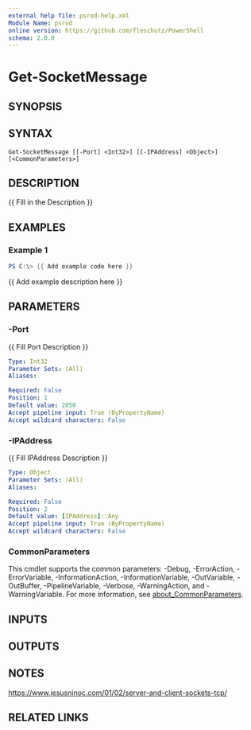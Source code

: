 ```yaml
---
external help file: psrod-help.xml
Module Name: psrod
online version: https://github.com/fleschutz/PowerShell
schema: 2.0.0
---
```


# Get-SocketMessage

## SYNOPSIS

## SYNTAX

```
Get-SocketMessage [[-Port] <Int32>] [[-IPAddress] <Object>] [<CommonParameters>]
```

## DESCRIPTION
{{ Fill in the Description }}

## EXAMPLES

### Example 1
```powershell
PS C:\> {{ Add example code here }}
```

{{ Add example description here }}

## PARAMETERS

### -Port
{{ Fill Port Description }}

```yaml
Type: Int32
Parameter Sets: (All)
Aliases:

Required: False
Position: 1
Default value: 2050
Accept pipeline input: True (ByPropertyName)
Accept wildcard characters: False
```

### -IPAddress
{{ Fill IPAddress Description }}

```yaml
Type: Object
Parameter Sets: (All)
Aliases:

Required: False
Position: 2
Default value: [IPAddress]::Any
Accept pipeline input: True (ByPropertyName)
Accept wildcard characters: False
```

### CommonParameters
This cmdlet supports the common parameters: -Debug, -ErrorAction, -ErrorVariable, -InformationAction, -InformationVariable, -OutVariable, -OutBuffer, -PipelineVariable, -Verbose, -WarningAction, and -WarningVariable. For more information, see [about_CommonParameters](http://go.microsoft.com/fwlink/?LinkID=113216).

## INPUTS

## OUTPUTS

## NOTES
https://www.jesusninoc.com/01/02/server-and-client-sockets-tcp/

## RELATED LINKS

